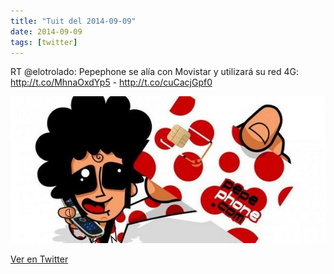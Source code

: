 ```yaml
---
title: "Tuit del 2014-09-09"
date: 2014-09-09
tags: [twitter]
---
```


RT @elotrolado: Pepephone se alía con Movistar y utilizará su red 4G: http://t.co/MhnaOxdYp5 - http://t.co/cuCacjGpf0

![Imagen](/assets/images/509135065650327552-BxDMwUOIEAAAbwZ.jpg)

[Ver en Twitter](https://twitter.com/i/web/status/509135065650327552)
